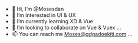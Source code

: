 - 👋 Hi, I’m @Mosesdan
- 👀 I’m interested in UI & UX
- 🌱 I’m currently learning XD & Vue
- 💞️ I’m looking to collaborate on Vue & Vuex ...
- 📫 You can reach me Moses@gdgadoekiti.com ...

<!---
Mosesdan/Mosesdan is a ✨ special ✨ repository because its `README.md` (this file) appears on your GitHub profile.
You can click the Preview link to take a look at your changes.
--->
